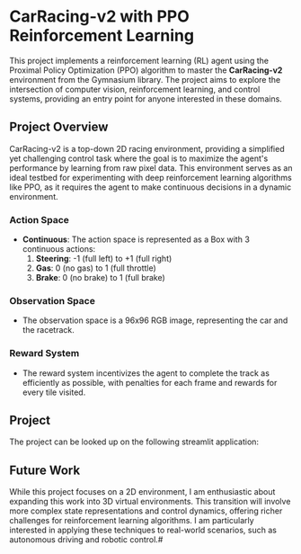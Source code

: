 # CarRacing-v2 with PPO Reinforcement Learning

This project implements a reinforcement learning (RL) agent using the Proximal Policy Optimization (PPO) algorithm to master the **CarRacing-v2** environment from the Gymnasium library. The project aims to explore the intersection of computer vision, reinforcement learning, and control systems, providing an entry point for anyone interested in these domains.

## Project Overview

CarRacing-v2 is a top-down 2D racing environment, providing a simplified yet challenging control task where the goal is to maximize the agent's performance by learning from raw pixel data. This environment serves as an ideal testbed for experimenting with deep reinforcement learning algorithms like PPO, as it requires the agent to make continuous decisions in a dynamic environment.

### Action Space

- **Continuous**: The action space is represented as a Box with 3 continuous actions:
  1. **Steering**: -1 (full left) to +1 (full right)
  2. **Gas**: 0 (no gas) to 1 (full throttle)
  3. **Brake**: 0 (no brake) to 1 (full brake)

### Observation Space

- The observation space is a 96x96 RGB image, representing the car and the racetrack.

### Reward System

- The reward system incentivizes the agent to complete the track as efficiently as possible, with penalties for each frame and rewards for every tile visited.

## Project

The project can be looked up on the following streamlit application:

## Future Work
While this project focuses on a 2D environment, I am enthusiastic about expanding this work into 3D virtual environments. This transition will involve more complex state representations and control dynamics, offering richer challenges for reinforcement learning algorithms. I am particularly interested in applying these techniques to real-world scenarios, such as autonomous driving and robotic control.# 
 
 
